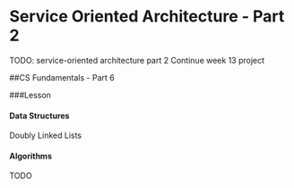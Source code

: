 # Service Oriented Architecture - Part 2

TODO: service-oriented architecture part 2
Continue week 13 project

##CS Fundamentals - Part 6

###Lesson

#### Data Structures

Doubly Linked Lists

#### Algorithms

TODO
